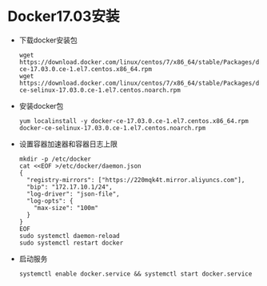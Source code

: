 # Docker17.03安装
- 下载docker安装包  
    ```
    wget https://download.docker.com/linux/centos/7/x86_64/stable/Packages/docker-ce-17.03.0.ce-1.el7.centos.x86_64.rpm
    wget https://download.docker.com/linux/centos/7/x86_64/stable/Packages/docker-ce-selinux-17.03.0.ce-1.el7.centos.noarch.rpm
    ```
    
- 安装docker包  
    ```
    yum localinstall -y docker-ce-17.03.0.ce-1.el7.centos.x86_64.rpm  docker-ce-selinux-17.03.0.ce-1.el7.centos.noarch.rpm
    ```
    
- 设置容器加速器和容器日志上限
    ```
    mkdir -p /etc/docker
    cat <<EOF >/etc/docker/daemon.json
    {
      "registry-mirrors": ["https://220mqk4t.mirror.aliyuncs.com"],
      "bip": "172.17.10.1/24",
      "log-driver": "json-file",
      "log-opts": {
        "max-size": "100m"
      }
    }
    EOF
    sudo systemctl daemon-reload
    sudo systemctl restart docker
    ```
  
- 启动服务  
    ```
    systemctl enable docker.service && systemctl start docker.service
    ```